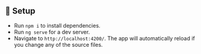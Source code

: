 

## :floppy_disk: Setup

* Run `npm i` to install dependencies.
* Run `ng serve` for a dev server.
* Navigate to `http://localhost:4200/`. The app will automatically reload if you change any of the source files.

